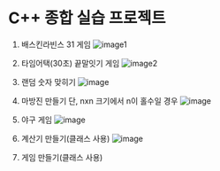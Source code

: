 # C++ 종합 실습 프로젝트

1. 배스킨라빈스 31 게임
![image1](https://github.com/dlskrud815/SF5_Projects/assets/86285863/16bbeed5-ed8f-4757-8da3-5afbbf6cd7a5)

2. 타임어택(30초) 끝말잇기 게임
![image2](https://github.com/dlskrud815/SF5_Projects/assets/86285863/f5bdb01d-6112-4de5-95ad-7ec65cabd118)

3. 랜덤 숫자 맞히기
![image](https://github.com/dlskrud815/SF5_Projects/assets/86285863/3709768f-c1c3-40a5-a139-8c88e47dc6c0)

4. 마방진 만들기
단, nxn 크기에서 n이 홀수일 경우
![image](https://github.com/dlskrud815/SF5_Projects/assets/86285863/057644ce-b6dc-4486-9210-62d631b9c6eb)

6. 야구 게임
![image](https://github.com/dlskrud815/SF5_Projects/assets/86285863/c5020690-13fc-4306-a239-3e09799322b6)

7. 계산기 만들기(클래스 사용)
![image](https://github.com/dlskrud815/SF5_Projects/assets/86285863/a0ac52ea-d465-490b-b824-b29ec6b8c0eb)

8. 게임 만들기(클래스 사용)
